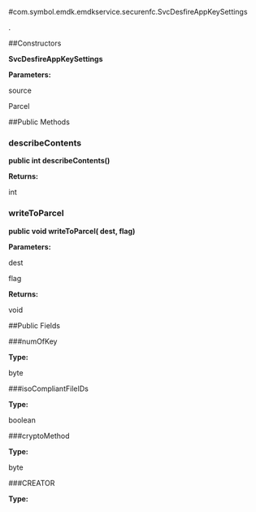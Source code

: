 #com.symbol.emdk.emdkservice.securenfc.SvcDesfireAppKeySettings

.



##Constructors

**SvcDesfireAppKeySettings**



**Parameters:**

source



Parcel

##Public Methods

### describeContents

**public int describeContents()**



**Returns:**

int

### writeToParcel

**public void writeToParcel( dest,  flag)**



**Parameters:**

dest

flag

**Returns:**

void

##Public Fields

###numOfKey



**Type:**

byte

###isoCompliantFileIDs



**Type:**

boolean

###cryptoMethod



**Type:**

byte

###CREATOR



**Type:**

<any>


